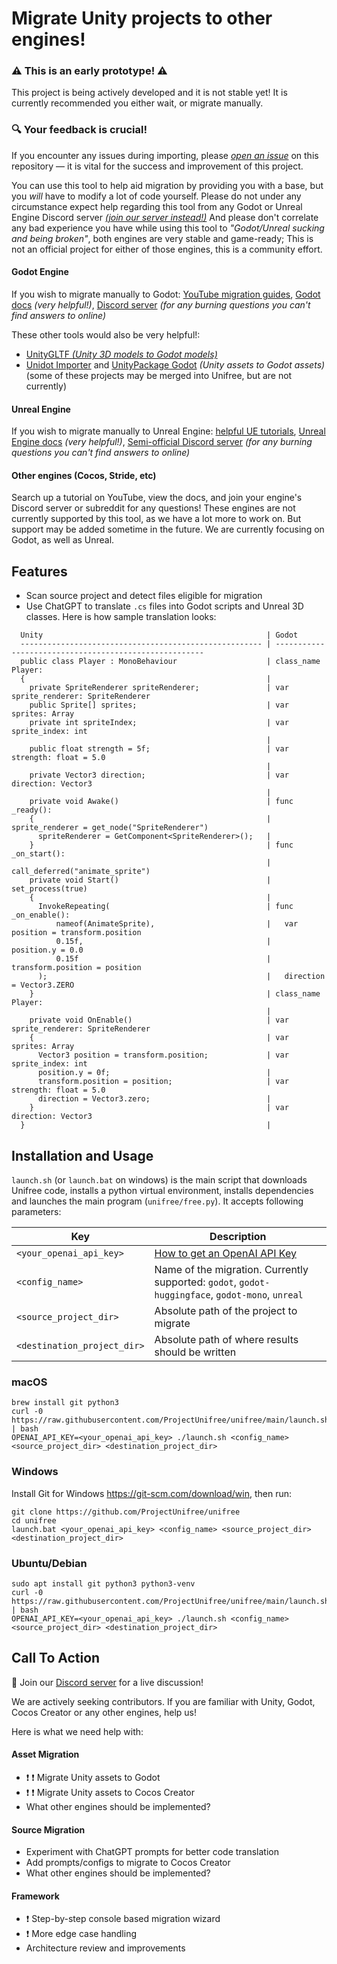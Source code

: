 # Migrate Unity projects to other engines!

### :warning: This is an early prototype! :warning:

This project is being actively developed and it is not stable yet!
It is currently recommended you either wait, or migrate manually.

### :mag: Your feedback is crucial! 

If you encounter any issues during importing, please [_open an issue_](https://github.com/ProjectUnifree/unifree/issues) on this repository — it is vital for the success and improvement of this project.

You can use this tool to help aid migration by providing you with a base, but you _will_ have to modify a lot of code yourself. Please do not under any circumstance expect help regarding this tool from any Godot or Unreal Engine Discord server [_(join our server instead!)_](https://discord.gg/Ee5wJ4JWBQ) And please don't correlate any bad experience you have while using this tool to _"Godot/Unreal sucking and being broken"_, both engines are very stable and game-ready; This is not an official project for either of those engines, this is a community effort.

#### Godot Engine

If you wish to migrate manually to
Godot: [YouTube migration guides](https://www.youtube.com/results?search_query=Migrate+from+Unity+to+Godot), [Godot docs](https://docs.godotengine.org/en/stable/)
_(very helpful!)_, [Discord server](https://discord.gg/4JBkykG) _(for any burning questions you can't find answers to
online)_

These other tools would also be very helpful!:

- [UnityGLTF _(Unity 3D models to Godot models)_](https://github.com/KhronosGroup/UnityGLTF)
- [Unidot Importer](https://github.com/V-Sekai/unidot_importer)
  and [UnityPackage Godot](https://github.com/barcoderdev/unitypackage_godot) _(Unity assets to Godot assets)_
  (some of these projects may be merged into Unifree, but are not currently)

#### Unreal Engine

If you wish to migrate manually to Unreal
Engine: [helpful UE tutorials](https://www.youtube.com/results?search_query=Unreal+Engine+basics+%22(for+Unity+developers)%22), [Unreal Engine docs](https://docs.unrealengine.com/5.3/en-US/unreal-engine-for-unity-developers/)
_(very helpful!)_, [Semi-official Discord server](https://discord.com/invite/unreal-slackers) _(for any burning
questions you can't find answers to online)_

#### Other engines (Cocos, Stride, etc)

Search up a tutorial on YouTube, view the docs, and join your engine's Discord server or subreddit for any questions!
These engines are not currently supported by this tool, as we have a lot more to work on. But support may be added
sometime in the future. We are currently focusing on Godot, as well as Unreal.

## Features

* Scan source project and detect files eligible for migration
* Use ChatGPT to translate `.cs` files into Godot scripts and Unreal 3D classes. Here is how sample translation looks:

```
  Unity                                                  | Godot                                   
  ------------------------------------------------------ | ------------------------------------------------------
  public class Player : MonoBehaviour                    | class_name Player:
  {                                                      | 
    private SpriteRenderer spriteRenderer;               | var sprite_renderer: SpriteRenderer
    public Sprite[] sprites;                             | var sprites: Array
    private int spriteIndex;                             | var sprite_index: int
                                                         | 
    public float strength = 5f;                          | var strength: float = 5.0
                                                         | 
    private Vector3 direction;                           | var direction: Vector3
                                                         | 
    private void Awake()                                 | func _ready():
    {                                                    |   sprite_renderer = get_node("SpriteRenderer")
      spriteRenderer = GetComponent<SpriteRenderer>();   | 
    }                                                    | func _on_start():
                                                         |   call_deferred("animate_sprite")
    private void Start()                                 |   set_process(true)
    {                                                    | 
      InvokeRepeating(                                   | func _on_enable():
          nameof(AnimateSprite),                         |   var position = transform.position
          0.15f,                                         |   position.y = 0.0
          0.15f                                          |   transform.position = position
      );                                                 |   direction = Vector3.ZERO
    }                                                    | class_name Player:
                                                         | 
    private void OnEnable()                              | var sprite_renderer: SpriteRenderer
    {                                                    | var sprites: Array
      Vector3 position = transform.position;             | var sprite_index: int
      position.y = 0f;                                   | 
      transform.position = position;                     | var strength: float = 5.0
      direction = Vector3.zero;                          | 
    }                                                    | var direction: Vector3
  }                                                      |

```

## Installation and Usage

`launch.sh` (or `launch.bat` on windows) is the main script that downloads Unifree code, installs a python virtual
environment, installs dependencies and launches the main program (`unifree/free.py`). It accepts following parameters:

| Key                         | Description                                                                                                   |
|-----------------------------|---------------------------------------------------------------------------------------------------------------|
| `<your_openai_api_key>`     | [How to get an OpenAI API Key](https://help.openai.com/en/articles/4936850-where-do-i-find-my-secret-api-key) |
| `<config_name>`             | Name of the migration. Currently supported: `godot`, `godot-huggingface`, `godot-mono`, `unreal`              |
| `<source_project_dir>`      | Absolute path of the project to migrate                                                                       |
| `<destination_project_dir>` | Absolute path of where results should be written                                                              |

### macOS

```
brew install git python3
curl -0 https://raw.githubusercontent.com/ProjectUnifree/unifree/main/launch.sh | bash
OPENAI_API_KEY=<your_openai_api_key> ./launch.sh <config_name> <source_project_dir> <destination_project_dir>
```

### Windows

Install Git for Windows https://git-scm.com/download/win, then run:

```
git clone https://github.com/ProjectUnifree/unifree
cd unifree
launch.bat <your_openai_api_key> <config_name> <source_project_dir> <destination_project_dir>
```

### Ubuntu/Debian

```
sudo apt install git python3 python3-venv
curl -0 https://raw.githubusercontent.com/ProjectUnifree/unifree/main/launch.sh | bash
OPENAI_API_KEY=<your_openai_api_key> ./launch.sh <config_name> <source_project_dir> <destination_project_dir>
```

## Call To Action

:wave: Join our [Discord server](https://discord.gg/Ee5wJ4JWBQ) for a live discussion!

We are actively seeking contributors. If you are familiar with Unity, Godot, Cocos Creator or any other engines, help
us!

Here is what we need help with:

#### Asset Migration

* :exclamation: :exclamation: Migrate Unity assets to Godot
* :exclamation: :exclamation: Migrate Unity assets to Cocos Creator
* What other engines should be implemented?

#### Source Migration

* Experiment with ChatGPT prompts for better code translation
* Add prompts/configs to migrate to Cocos Creator
* What other engines should be implemented?

#### Framework

* :exclamation: Step-by-step console based migration wizard
* :exclamation: More edge case handling
* Architecture review and improvements
